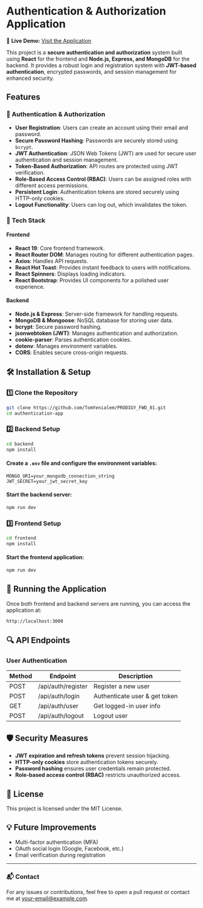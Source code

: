 # Authentication & Authorization Application

🔗 **Live Demo:** [Visit the Application](https://prodigy-fwd-01-7.onrender.com/)

This project is a **secure authentication and authorization** system built using **React** for the frontend and **Node.js, Express, and MongoDB** for the backend. It provides a robust login and registration system with **JWT-based authentication**, encrypted passwords, and session management for enhanced security.

## Features

### 🔐 Authentication & Authorization
- **User Registration**: Users can create an account using their email and password.
- **Secure Password Hashing**: Passwords are securely stored using `bcrypt`.
- **JWT Authentication**: JSON Web Tokens (JWT) are used for secure user authentication and session management.
- **Token-Based Authorization**: API routes are protected using JWT verification.
- **Role-Based Access Control (RBAC)**: Users can be assigned roles with different access permissions.
- **Persistent Login**: Authentication tokens are stored securely using HTTP-only cookies.
- **Logout Functionality**: Users can log out, which invalidates the token.

### 📡 Tech Stack

#### Frontend
- **React 19**: Core frontend framework.
- **React Router DOM**: Manages routing for different authentication pages.
- **Axios**: Handles API requests.
- **React Hot Toast**: Provides instant feedback to users with notifications.
- **React Spinners**: Displays loading indicators.
- **React Bootstrap**: Provides UI components for a polished user experience.

#### Backend
- **Node.js & Express**: Server-side framework for handling requests.
- **MongoDB & Mongoose**: NoSQL database for storing user data.
- **bcrypt**: Secure password hashing.
- **jsonwebtoken (JWT)**: Manages authentication and authorization.
- **cookie-parser**: Parses authentication cookies.
- **dotenv**: Manages environment variables.
- **CORS**: Enables secure cross-origin requests.

## 🛠 Installation & Setup

### 1️⃣ Clone the Repository
```bash
git clone https://github.com/TomYenialem/PRODIGY_FWD_01.git
cd authentication-app
```

### 2️⃣ Backend Setup
```bash
cd backend
npm install
```

#### Create a `.env` file and configure the environment variables:
```env
MONGO_URI=your_mongodb_connection_string
JWT_SECRET=your_jwt_secret_key
```

#### Start the backend server:
```bash
npm run dev
```

### 3️⃣ Frontend Setup
```bash
cd frontend
npm install
```

#### Start the frontend application:
```bash
npm run dev
```

## 🚀 Running the Application
Once both frontend and backend servers are running, you can access the application at:
```
http://localhost:3000
```

## 🔍 API Endpoints
### **User Authentication**
| Method | Endpoint       | Description                 |
|--------|---------------|-----------------------------|
| POST   | /api/auth/register | Register a new user         |
| POST   | /api/auth/login    | Authenticate user & get token |
| GET    | /api/auth/user     | Get logged-in user info     |
| POST   | /api/auth/logout   | Logout user                 |

## 🛡 Security Measures
- **JWT expiration and refresh tokens** prevent session hijacking.
- **HTTP-only cookies** store authentication tokens securely.
- **Password hashing** ensures user credentials remain protected.
- **Role-based access control (RBAC)** restricts unauthorized access.

## 📜 License
This project is licensed under the MIT License.

## 💡 Future Improvements
- Multi-factor authentication (MFA)
- OAuth social login (Google, Facebook, etc.)
- Email verification during registration

---

### 📬 Contact
For any issues or contributions, feel free to open a pull request or contact me at [your-email@example.com](tom21g2008@gmail.com).

